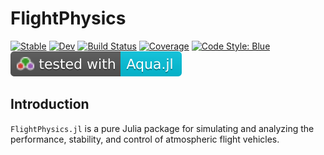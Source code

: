 # FlightPhysics

[![Stable](https://img.shields.io/badge/docs-stable-blue.svg)](https://CFBaptista.github.io/FlightPhysics.jl/stable/)
[![Dev](https://img.shields.io/badge/docs-dev-blue.svg)](https://CFBaptista.github.io/FlightPhysics.jl/dev/)
[![Build Status](https://github.com/CFBaptista/FlightPhysics.jl/actions/workflows/CI.yml/badge.svg?branch=master)](https://github.com/CFBaptista/FlightPhysics.jl/actions/workflows/CI.yml?query=branch%3Amaster)
[![Coverage](https://codecov.io/gh/CFBaptista/FlightPhysics.jl/branch/master/graph/badge.svg)](https://codecov.io/gh/CFBaptista/FlightPhysics.jl)
[![Code Style: Blue](https://img.shields.io/badge/code%20style-blue-4495d1.svg)](https://github.com/invenia/BlueStyle)
[![Aqua](https://raw.githubusercontent.com/JuliaTesting/Aqua.jl/master/badge.svg)](https://github.com/JuliaTesting/Aqua.jl)

## Introduction

`FlightPhysics.jl` is a pure Julia package for simulating and analyzing the performance, stability, and control of atmospheric flight vehicles.
